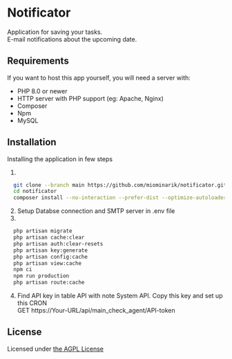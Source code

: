 
# Notificator

Application for saving your tasks. \
E-mail notifications about the upcoming date.


## Requirements
If you want to host this app yourself, you will need a server with:

- PHP 8.0 or newer
- HTTP server with PHP support (eg: Apache, Nginx)
- Composer
- Npm
- MySQL
## Installation

Installing the application in few steps 

1.
```bash
  git clone --branch main https://github.com/miominarik/notificator.git
  cd notificator
  composer install --no-interaction --prefer-dist --optimize-autoloader --no-dev
```
2. Setup Databse connection and SMTP server in .env file
3.
```bash
  php artisan migrate
  php artisan cache:clear
  php artisan auth:clear-resets
  php artisan key:generate
  php artisan config:cache
  php artisan view:cache
  npm ci
  npm run production
  php artisan route:cache
```
4. Find API key in table API with note System API. 
Copy this key and set up this CRON \
GET https://Your-URL/api/main_check_agent/API-token
    
## License

Licensed under [the AGPL License](/LICENSE)

